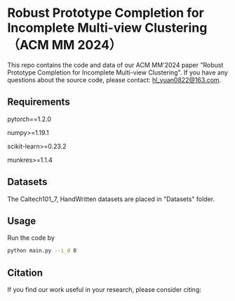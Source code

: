 # Robust Prototype Completion for Incomplete Multi-view Clustering（ACM MM 2024）

This repo contains the code and data of our ACM MM'2024 paper "Robust Prototype Completion for Incomplete Multi-view Clustering". If you have any questions about the source code, please contact: hl_yuan0822@163.com.

## Requirements

pytorch==1.2.0 

numpy>=1.19.1

scikit-learn>=0.23.2

munkres>=1.1.4

## Datasets

The Caltech101_7, HandWritten datasets are placed in "Datasets" folder. 

## Usage

Run the code by
```bash
python main.py --i_d 0 
```
## Citation

If you find our work useful in your research, please consider citing:


